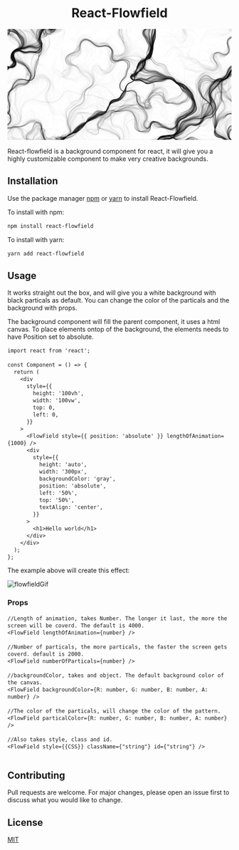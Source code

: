 <div align="center"><h1>React-Flowfield</h1></div>

![flowfieldPicture](example/pictures/flowfield.png 'head-img')

React-flowfield is a background component for react, it will give you a highly customizable component to make very creative backgrounds.

## Installation

Use the package manager [npm](https://npmjs.com) or [yarn](https://yarnpkg.com/) to install React-Flowfield.

To install with npm:

```bash
npm install react-flowfield
```

To install with yarn:

```bash
yarn add react-flowfield
```

## Usage

It works straight out the box, and will give you a white background with black particals as default. You can change the color of the particals and the background with props.

The background component will fill the parent component, it uses a html canvas. To place elements ontop of the background, the elements needs to have Position set to absolute.

```tsx
import react from 'react';

const Component = () => {
  return (
    <div
      style={{
        height: '100vh',
        width: '100vw',
        top: 0,
        left: 0,
      }}
    >
      <FlowField style={{ position: 'absolute' }} lengthOfAnimation={1000} />
      <div
        style={{
          height: 'auto',
          width: '300px',
          backgroundColor: 'gray',
          position: 'absolute',
          left: '50%',
          top: '50%',
          textAlign: 'center',
        }}
      >
        <h1>Hello world</h1>
      </div>
    </div>
  );
};
```

The example above will create this effect:

![flowfieldGif](example/pictures/FlowFieldGif.gif 'Gif')

### Props

```tsx
//Length of animation, takes Number. The longer it last, the more the screen will be coverd. The default is 4000.
<FlowField lengthOfAnimation={number} />

//Number of particals, the more particals, the faster the screen gets coverd. default is 2000.
<FlowField numberOfParticals={number} />

//backgroundColor, takes and object. The default background color of the canvas.
<FlowField backgroundColor={R: number, G: number, B: number, A: number} />

//The color of the particals, will change the color of the pattern.
<FlowField particalColor={R: number, G: number, B: number, A: number} />

//Also takes style, class and id.
<FlowField style={{CSS}} className={"string"} id={"string"} />


```

## Contributing

Pull requests are welcome. For major changes, please open an issue first to discuss what you would like to change.

## License

[MIT](https://choosealicense.com/licenses/mit/)
